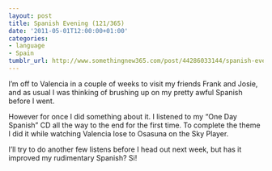 ```yaml
---
layout: post
title: Spanish Evening (121/365)
date: '2011-05-01T12:00:00+01:00'
categories:
- language
- Spain
tumblr_url: http://www.somethingnew365.com/post/44286033144/spanish-evening-121365
---
```

I’m off to Valencia in a couple of weeks to visit my friends Frank and Josie, and as usual I was thinking of brushing up on my pretty awful Spanish before I went.

However for once I did something about it. I listened to my “One Day Spanish” CD all the way to the end for the first time. To complete the theme I did it while watching Valencia lose to Osasuna on the Sky Player.

I’ll try to do another few listens before I head out next week, but has it improved my rudimentary Spanish? Si!
